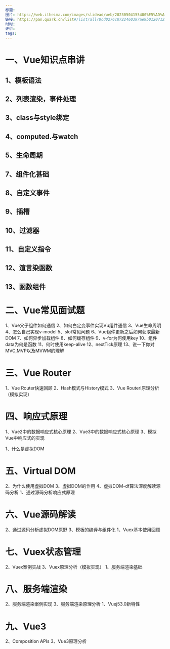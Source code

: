 ```yaml
---
标题: 
图片: https://web.itheima.com/images/slidead/web/20230504155400%E5%AD%A6%E9%99%A2%E9%A1%B51920x400.png
链接: https://pan.quark.cn/list#/list/all/0cd0276c0722460397ae9b0120712284-00%E6%B1%9F%E9%B9%8F%E5%88%A9/d1c90b69abbf4b16a906693cdb2ea993-00%E6%B1%9F*101%E5%89%8D%E7%AB%AF*101%E8%A7%86%E9%A2%91/4bca44d0209c43f08bce2d94746d4dc5-02%E3%80%90%E9%BB%91%E9%A9%AC%E7%A8%8B%E5%BA%8F%E5%91%98%E3%80%91HTML&JS+%E5%89%8D%E7%AB%AF%20V8/5ab681dc8ff14238a5c231b1e1cf7fb1-%E7%AC%AC%E4%B8%89%E7%AB%A0%20Vue%E9%9D%A2%E8%AF%95%E9%A2%98%E7%B2%BE%E8%AE%B2
时时: 
评价: 
tags:
---
```

# 一、Vue知识点串讲

## 1、模板语法
## 2、列表渲染，事件处理
## 3、class与style绑定
## 4、computed.与watch
## 5、生命周期
## 7、组件化甚础

## 8、自定义事件
## 9、插槽
## 10、过滤器
## 11、自定义指令
## 12、渲言染函数
## 13、函数组件

# 二、Vue常见面试题
1、Vue父子组件如何通信
2、如何白定变事件实现Vu组件通信
3、Vue生命周明
4、怎么自己实现v-model
5、slot常见问题
6、Vue组件更新之后如何获取最新DOM
7、如何异步加载组件
8、如何缓存组件
9、v-for为何使用key
10、组件data为何是函数
11、何时使用keep-alive
12、nextTick原理
13、说一下你对MVC,MVP以及MVWM的理解


# 三、Vue Router
1、Vue Router快速回顾
2、Hash模式与History模式
3、Vue Routerl原理分析（模拟实现）

# 四、响应式原理
1、Vue2中的数据响应式核心原理
2、Vue3中的数据响应式核心原理
3、模拟Vue中响应式的实现

1、什么是虚拟DOM
# 五、Virtual DOM
2、为什么使用虚拟DOM
3、虚拟DOM的作用
4、虚拟DOM-df算法深度解读源码分析
1、通过源码分析响应式原理
# 六、Vue源码解读
2、通过源码分析虚拟DOM原野
3、模板的编译与组件化
1、Vuex基本使用回顾
# 七、Vuex状态管理
2、Vuex案例实战
3、Vuex原理分析（模拟实现）
1、服务端渲染基础
# 八、服务端渲染
2、服务端渲染案例实现
3、服务端渲染原理分析
1、Vuej53.0新特性
# 九、Vue3
2、Composition APIs
3、Vue3原理分析


